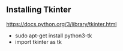 
## Installing Tkinter

https://docs.python.org/3/library/tkinter.html

- sudo apt-get install python3-tk
- import tkinter as tk
